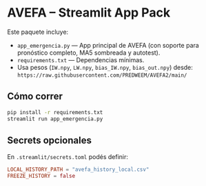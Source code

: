 # AVEFA – Streamlit App Pack

Este paquete incluye:
- `app_emergencia.py` — App principal de AVEFA (con soporte para pronóstico completo, MA5 sombreada y autotest).
- `requirements.txt` — Dependencias mínimas.
- Usa pesos (`IW.npy`, `LW.npy`, `bias_IW.npy`, `bias_out.npy`) desde:
  `https://raw.githubusercontent.com/PREDWEEM/AVEFA2/main/`

## Cómo correr
```bash
pip install -r requirements.txt
streamlit run app_emergencia.py
```

## Secrets opcionales
En `.streamlit/secrets.toml` podés definir:
```toml
LOCAL_HISTORY_PATH = "avefa_history_local.csv"
FREEZE_HISTORY = false
```
